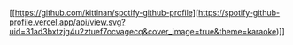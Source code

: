 [[https://github.com/kittinan/spotify-github-profile][https://spotify-github-profile.vercel.app/api/view.svg?uid=31ad3bxtzjg4u2ztuef7ocvagecq&cover_image=true&theme=karaoke)]]
